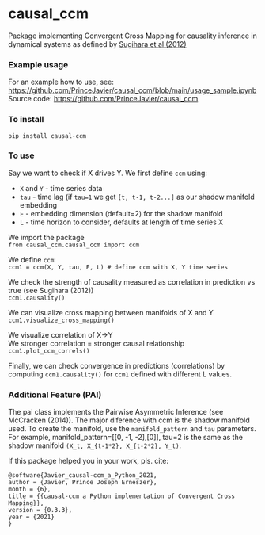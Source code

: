 # causal_ccm
Package implementing Convergent Cross Mapping for causality inference in dynamical systems as defined by [Sugihara et al (2012)](https://science.sciencemag.org/content/338/6106/496)

### Example usage
For an example how to use, see: https://github.com/PrinceJavier/causal_ccm/blob/main/usage_sample.ipynb 
<br>Source code: https://github.com/PrinceJavier/causal_ccm

### To install
`pip install causal-ccm`

### To use
Say we want to check if X drives Y. We first define `ccm` using:
* `X` and `Y` - time series data
* `tau` - time lag (if `tau=1` we get `[t, t-1, t-2...]` as our shadow manifold embedding
* `E` - embedding dimension (default=2) for the shadow manifold
* `L` - time horizon to consider, defaults at length of time series X

We import the package
<br>`from causal_ccm.causal_ccm import ccm`

We define `ccm`:
<br>`ccm1 = ccm(X, Y, tau, E, L) # define ccm with X, Y time series `

We check the strength of causality measured as correlation in prediction vs true (see Sugihara (2012))
<br>`ccm1.causality()`

We can visualize cross mapping between manifolds of X and Y
<br>`ccm1.visualize_cross_mapping()`

We visualize correlation of X->Y
<br>We stronger correlation = stronger causal relationship
<br>`ccm1.plot_ccm_correls()`

Finally, we can check convergence in predictions (correlations) by computing `ccm1.causality()` for `ccm1` defined with different L values.

### Additional Feature (PAI)

The pai class implements the Pairwise Asymmetric Inference (see McCracken (2014)). The major diference with ccm is the shadow manifold used. To create the manifold, use the `manifold_pattern` and `tau` parameters. For example, manifold_pattern=[[0, -1, -2],[0]], tau=2 is the same as the shadow manifold `(X_t, X_{t-1*2}, X_{t-2*2}, Y_t)`.

If this package helped you in your work, pls. cite:
```
@software{Javier_causal-ccm_a_Python_2021,
author = {Javier, Prince Joseph Erneszer},
month = {6},
title = {{causal-ccm a Python implementation of Convergent Cross Mapping}},
version = {0.3.3},
year = {2021}
}
```
